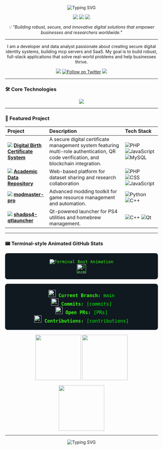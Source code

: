 <div align="center">
  <img src="https://readme-typing-svg.herokuapp.com?font=Fira+Code&pause=1000&color=00FF00&center=true&vCenter=true&width=435&lines=Hi+%F0%9F%91%8B%2C+I'm+Anthony+Ofori+Owusu;Full-Stack+Developer+%7C+Data+Analyst;Welcome+to+my+GitHub+Profile!" alt="Typing SVG" />
</div>

<p align="center">
  <img src="https://img.shields.io/badge/-Full%20Stack%20Developer-007ACC?style=flat-square&logo=azuredevops&logoColor=white" />
  <img src="https://img.shields.io/badge/-Data%20Analyst-3B7DDD?style=flat-square&logo=databricks&logoColor=white" />
  <img src="https://img.shields.io/badge/-Open%20Source%20Enthusiast-4CAF50?style=flat-square" />
</p>

<p align="center"><i>
💡 "Building robust, secure, and innovative digital solutions that empower businesses and researchers worldwide."
</i></p>

---

<p align="center">
  I am a developer and data analyst passionate about creating secure digital identity systems, building mcp servers and SaaS. My goal is to build robust, full-stack applications that solve real-world problems and help businesses thrive.
</p>

<p align="center">
  <a href="https://www.linkedin.com/in/anthony-ofori-owusu?utm_source=share&utm_campaign=share_via&utm_content=profile&utm_medium=ios_app" target="blank"><img src="https://img.shields.io/badge/LinkedIn-Anthony%20Ofori%20Owusu-blue?style=for-the-badge&logo=linkedin"></a>
  <a href="https://twitter.com/tonykflex" target="blank"><img src="https://img.shields.io/twitter/follow/tonykflex?logo=twitter&style=for-the-badge" alt="Follow on Twitter"></a>
  <a href="mailto:touyboateng339@gmail.com"><img src="https://img.shields.io/badge/Email-Contact_Me-brightgreen?style=for-the-badge&logo=gmail"></a>
</p>

---

### 🛠️ Core Technologies
<p align="center">
  <a href="https://skillicons.dev">
    <img src="https://skillicons.dev/icons?i=js,ts,html,css,react,nextjs,redux,tailwind,nodejs,express,mongodb,php,python,mysql,git,docker,linux" />
  </a>
</p>

---

### 🚀 Featured Project

| Project | Description | Tech Stack |
| :--- | :--- | :--- |
| <img src="https://img.icons8.com/external-flaticons-flat-flat-icons/24/000000/external-certificate-education-flaticons-flat-flat-icons.png"/> **[Digital Birth Certificate System](https://github.com/tonycondone/birth-certificate-system )** | A secure digital certificate management system featuring multi-role authentication, QR code verification, and blockchain integration. | ![PHP](https://img.shields.io/badge/PHP-777bb4?style=flat-square&logo=php) ![JavaScript](https://img.shields.io/badge/JS-F7DF1E?style=flat-square&logo=javascript) ![MySQL](https://img.shields.io/badge/MySQL-4479A1?style=flat-square&logo=mysql) |
| <img src="https://img.icons8.com/fluency/24/000000/database.png"/> **[Academic Data Repository](https://github.com/tonycondone/Academic-Data-Repository-)** | Web-based platform for dataset sharing and research collaboration | ![PHP](https://img.shields.io/badge/PHP-777bb4?style=flat-square&logo=php) ![CSS](https://img.shields.io/badge/CSS-1572B6?style=flat-square&logo=css3) ![JavaScript](https://img.shields.io/badge/JavaScript-F7DF1E?style=flat-square&logo=javascript) |
| <img src="https://img.icons8.com/ios-filled/24/000000/settings.png"/> **[modmaster-pro](https://github.com/tonycondone/modmaster-pro)** | Advanced modding toolkit for game resource management and automation. | ![Python](https://img.shields.io/badge/Python-3776AB?style=flat-square&logo=python) ![C++](https://img.shields.io/badge/C%2B%2B-00599C?style=flat-square&logo=c%2B%2B) |
| <img src="https://img.icons8.com/color/24/000000/controller.png"/> **[shadps4-qtlauncher](https://github.com/tonycondone/shadps4-qtlauncher)** | Qt-powered launcher for PS4 utilities and homebrew management. | ![C++](https://img.shields.io/badge/C%2B%2B-00599C?style=flat-square&logo=c%2B%2B) ![Qt](https://img.shields.io/badge/Qt-41CD52?style=flat-square&logo=qt) |

---

### 📟 Terminal-style Animated GitHub Stats

<p align="center" style="background: #101820; padding: 20px; border-radius: 8px; color: #39FF14; font-family: 'Fira Mono', monospace;">
  <img src="https://readme-typing-svg.herokuapp.com?font=Fira+Mono&pause=1200&color=39FF14&center=true&vCenter=true&width=600&lines=Initializing+GitHub+Terminal...;Loading+User+Stats...;Access+Granted." alt="Terminal Boot Animation" /><br/>
  <img src="https://media.giphy.com/media/U3qYN8S0j3bpK/giphy.gif" width="30" style="vertical-align:middle;" alt="Terminal Cursor"/>
</p>

<p align="center" style="background: #101820; padding: 20px; border-radius: 8px; color: #39FF14; font-family: 'Fira Mono', monospace; font-size: 1.1em;">
  <img src="https://media.giphy.com/media/j5QcmXoFWlwpO/giphy.gif" height="24" alt="git branch" /> <b>Current Branch:</b> <span style="color:#00FF00;">main</span><br/>
  <img src="https://media.giphy.com/media/l0MYt5jPR6QX5pnqM/giphy.gif" height="24" alt="commits" /> <b>Commits:</b> <span style="color:#00FF00;">[commits]</span><br/>
  <img src="https://media.giphy.com/media/3o7aCPb4TcQyK8fV1C/giphy.gif" height="24" alt="pull requests" /> <b>Open PRs:</b> <span style="color:#00FF00;">[PRs]</span><br/>
  <img src="https://media.giphy.com/media/xT0xeJpnrWC4XWblEk/giphy.gif" height="24" alt="contributions" /> <b>Contributions:</b> <span style="color:#00FF00;">[contributions]</span>
</p>

<p align="center">
  <img src="https://github-readme-stats.vercel.app/api?username=tonycondone&show_icons=true&theme=chartreuse-dark&hide_border=true&icon_color=39FF14&title_color=39FF14&text_color=39FF14&bg_color=101820" height="150"/>
  <img src="https://github-readme-streak-stats.herokuapp.com/?user=tonycondone&theme=react&hide_border=true&background=101820&ring=39FF14&fire=39FF14&currStreakNum=39FF14&sideNums=39FF14&currStreakLabel=39FF14&sideLabels=39FF14" height="150"/>
</p>
<p align="center">
  <img src="https://github-readme-stats.vercel.app/api/top-langs/?username=tonycondone&layout=compact&theme=chartreuse-dark&hide_border=true&title_color=39FF14&text_color=39FF14&bg_color=101820" height="150"/>
</p>

---

<div align="center">
  <img src="https://readme-typing-svg.herokuapp.com?font=Fira+Code&pause=1000&color=00FF00&center=true&vCenter=true&width=435&lines=Always+Learning%2C+Always+Building!+%F0%9F%9A%80" alt="Typing SVG" />
</div>